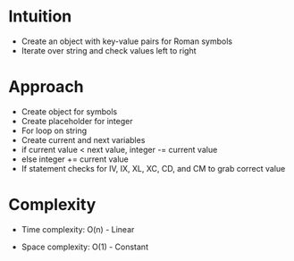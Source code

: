 ​​Intuition
=========
- Create an object with key-value pairs for Roman symbols
- Iterate over string and check values left to right

Approach
=========
- Create object for symbols
- Create placeholder for integer
- For loop on string
- Create current and next variables
- if current value < next value, integer -= current value
- else integer += current value
- If statement checks for IV, IX, XL, XC, CD, and CM to grab correct value

Complexity
==========

-   Time complexity:
O(n) - Linear

-   Space complexity:
O(1) - Constant
